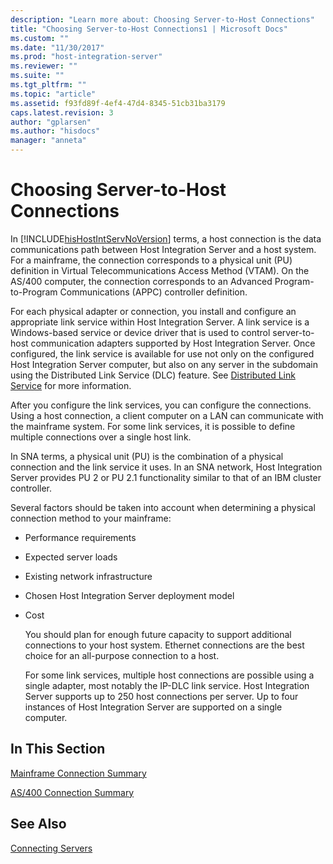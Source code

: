 ```yaml
---
description: "Learn more about: Choosing Server-to-Host Connections"
title: "Choosing Server-to-Host Connections1 | Microsoft Docs"
ms.custom: ""
ms.date: "11/30/2017"
ms.prod: "host-integration-server"
ms.reviewer: ""
ms.suite: ""
ms.tgt_pltfrm: ""
ms.topic: "article"
ms.assetid: f93fd89f-4ef4-47d4-8345-51cb31ba3179
caps.latest.revision: 3
author: "gplarsen"
ms.author: "hisdocs"
manager: "anneta"
---
```

# Choosing Server-to-Host Connections
In [!INCLUDE[hisHostIntServNoVersion](../includes/hishostintservnoversion-md.md)] terms, a host connection is the data communications path between Host Integration Server and a host system. For a mainframe, the connection corresponds to a physical unit (PU) definition in Virtual Telecommunications Access Method (VTAM). On the AS/400 computer, the connection corresponds to an Advanced Program-to-Program Communications (APPC) controller definition.  
  
 For each physical adapter or connection, you install and configure an appropriate link service within Host Integration Server. A link service is a Windows-based service or device driver that is used to control server-to-host communication adapters supported by Host Integration Server. Once configured, the link service is available for use not only on the configured Host Integration Server computer, but also on any server in the subdomain using the Distributed Link Service (DLC) feature. See [Distributed Link Service](./distributed-link-service1.md) for more information.  
  
 After you configure the link services, you can configure the connections. Using a host connection, a client computer on a LAN can communicate with the mainframe system. For some link services, it is possible to define multiple connections over a single host link.  
  
 In SNA terms, a physical unit (PU) is the combination of a physical connection and the link service it uses. In an SNA network, Host Integration Server provides PU 2 or PU 2.1 functionality similar to that of an IBM cluster controller.  
  
 Several factors should be taken into account when determining a physical connection method to your mainframe:  
  
- Performance requirements  
  
- Expected server loads  
  
- Existing network infrastructure  
  
- Chosen Host Integration Server deployment model  
  
- Cost  
  
  You should plan for enough future capacity to support additional connections to your host system. Ethernet connections are the best choice for an all-purpose connection to a host.  
  
  For some link services, multiple host connections are possible using a single adapter, most notably the IP-DLC link service. Host Integration Server supports up to 250 host connections per server. Up to four instances of Host Integration Server are supported on a single computer.  
  
## In This Section  
 [Mainframe Connection Summary](../core/mainframe-connection-summary1.md)  
  
 [AS/400 Connection Summary](../core/as-400-connection-summary1.md)  
  
## See Also  
 [Connecting Servers](../core/connecting-servers2.md)
